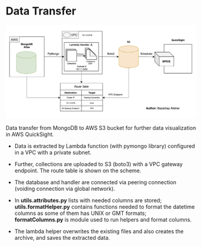 # Data Transfer
![scheme](scheme/mongo-project.png)

Data transfer from MongoDB to AWS S3 bucket for further data visualization in AWS QuickSight. 

- Data is extracted by Lambda function (with pymongo library) configured in a VPC with a private subnet. 

- Further, collections are uploaded to S3 (boto3) with a VPC gateway endpoint. The route table is shown on the scheme. 

- The database and handler are connected via peering connection (voiding connection via global network).

- In **utils.attributes.py** lists with needed columns are stored; **utils.formatHelper.py** contains functions needed to format the datetime columns as some of them has UNIX or GMT formats; **formatColumns.py** is module used to run helpers and format columns.

- The lambda helper overwrites the existing files and also creates the archive, and saves the extracted data.
